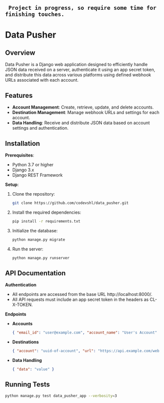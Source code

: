 ## ```  Project in progress, so require some time for finishing touches. ```

# Data Pusher

## Overview
Data Pusher is a Django web application designed to efficiently handle JSON data received on a server, authenticate it using an app secret token, and distribute this data across various platforms using defined webhook URLs associated with each account.

## Features

- **Account Management**: Create, retrieve, update, and delete accounts.
- **Destination Management**: Manage webhook URLs and settings for each account.
- **Data Handling**: Receive and distribute JSON data based on account settings and authentication.

## Installation

**Prerequisites**:
- Python 3.7 or higher
- Django 3.x
- Django REST Framework

**Setup**:
1. Clone the repository:
   ```bash
   git clone https://github.com/codevshl/data_pusher.git

2. Install the required dependencies:
   ```bash
   pip install -r requirements.txt

3. Initialize the database:
   ```bash
   python manage.py migrate

4. Run the server:
   ```bash
   python manage.py runserver

## API Documentation
**Authentication**
- All endpoints are accessed from the base URL http://localhost:8000/.
- All API requests must include an app secret token in the headers as CL-X-TOKEN.

**Endpoints**
- **Accounts**
  ```json
  { "email_id": "user@example.com", "account_name": "User's Account" }

- **Destinations**
  ```json
  { "account": "uuid-of-account", "url": "https://api.example.com/webhook", "http_method": "POST", "headers": "{\"Content-Type\": \"application/json\"}" }

- **Data Handling**
  ```json
  { "data": "value" }

## Running Tests
```bash
python manage.py test data_pusher_app --verbosity=3






